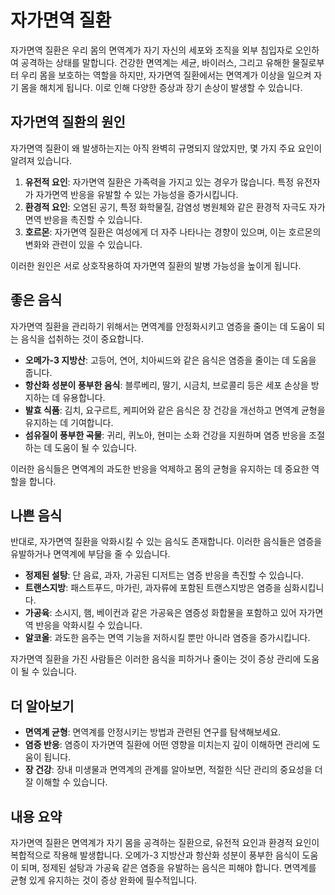 # 자가면역 질환

자가면역 질환은 우리 몸의 면역계가 자기 자신의 세포와 조직을 외부 침입자로 오인하여 공격하는 상태를 말합니다. 건강한 면역계는 세균, 바이러스, 그리고 유해한 물질로부터 우리 몸을 보호하는 역할을 하지만, 자가면역 질환에서는 면역계가 이상을 일으켜 자기 몸을 해치게 됩니다. 이로 인해 다양한 증상과 장기 손상이 발생할 수 있습니다.

## 자가면역 질환의 원인

자가면역 질환이 왜 발생하는지는 아직 완벽히 규명되지 않았지만, 몇 가지 주요 요인이 알려져 있습니다.

1. **유전적 요인**: 자가면역 질환은 가족력을 가지고 있는 경우가 많습니다. 특정 유전자가 자가면역 반응을 유발할 수 있는 가능성을 증가시킵니다.
2. **환경적 요인**: 오염된 공기, 특정 화학물질, 감염성 병원체와 같은 환경적 자극도 자가면역 반응을 촉진할 수 있습니다.
3. **호르몬**: 자가면역 질환은 여성에게 더 자주 나타나는 경향이 있으며, 이는 호르몬의 변화와 관련이 있을 수 있습니다.

이러한 원인은 서로 상호작용하여 자가면역 질환의 발병 가능성을 높이게 됩니다.

## 좋은 음식

자가면역 질환을 관리하기 위해서는 면역계를 안정화시키고 염증을 줄이는 데 도움이 되는 음식을 섭취하는 것이 중요합니다.

- **오메가-3 지방산**: 고등어, 연어, 치아씨드와 같은 음식은 염증을 줄이는 데 도움을 줍니다.
- **항산화 성분이 풍부한 음식**: 블루베리, 딸기, 시금치, 브로콜리 등은 세포 손상을 방지하는 데 유용합니다.
- **발효 식품**: 김치, 요구르트, 케피어와 같은 음식은 장 건강을 개선하고 면역계 균형을 유지하는 데 기여합니다.
- **섬유질이 풍부한 곡물**: 귀리, 퀴노아, 현미는 소화 건강을 지원하며 염증 반응을 조절하는 데 도움이 될 수 있습니다.

이러한 음식들은 면역계의 과도한 반응을 억제하고 몸의 균형을 유지하는 데 중요한 역할을 합니다.

## 나쁜 음식

반대로, 자가면역 질환을 악화시킬 수 있는 음식도 존재합니다. 이러한 음식들은 염증을 유발하거나 면역계에 부담을 줄 수 있습니다.

- **정제된 설탕**: 단 음료, 과자, 가공된 디저트는 염증 반응을 촉진할 수 있습니다.
- **트랜스지방**: 패스트푸드, 마가린, 과자류에 포함된 트랜스지방은 염증을 심화시킵니다.
- **가공육**: 소시지, 햄, 베이컨과 같은 가공육은 염증성 화합물을 포함하고 있어 자가면역 반응을 악화시킬 수 있습니다.
- **알코올**: 과도한 음주는 면역 기능을 저하시킬 뿐만 아니라 염증을 증가시킵니다.

자가면역 질환을 가진 사람들은 이러한 음식을 피하거나 줄이는 것이 증상 관리에 도움이 될 수 있습니다.

## 더 알아보기

- **면역계 균형**: 면역계를 안정시키는 방법과 관련된 연구를 탐색해보세요.
- **염증 반응**: 염증이 자가면역 질환에 어떤 영향을 미치는지 깊이 이해하면 관리에 도움이 됩니다.
- **장 건강**: 장내 미생물과 면역계의 관계를 알아보면, 적절한 식단 관리의 중요성을 더 잘 이해할 수 있습니다.

## 내용 요약

자가면역 질환은 면역계가 자기 몸을 공격하는 질환으로, 유전적 요인과 환경적 요인이 복합적으로 작용해 발생합니다. 오메가-3 지방산과 항산화 성분이 풍부한 음식이 도움이 되며, 정제된 설탕과 가공육 같은 염증을 유발하는 음식은 피해야 합니다. 면역계를 균형 있게 유지하는 것이 증상 완화에 필수적입니다.